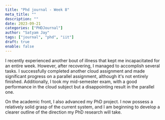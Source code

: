 ```yaml
---
title: "Phd journal - Week 8"
meta_title: ""
description: ""
date: 2023-09-21
categories: ["PHDJournal"]
author: "Satyam Jay"
tags: ["journal", "phd", "iit"]
draft: true
enable: false
---
```


I recently experienced another bout of illness that kept me incapacitated for an entire week. However, after recovering, I managed to accomplish several tasks. I successfully completed another cloud assignment and made significant progress on a parallel assignment, although it's not entirely finished. Additionally, I took my mid-semester exam, with a good performance in the cloud subject but a disappointing result in the parallel one.

On the academic front, I also advanced my PhD project. I now possess a relatively solid grasp of the current system, and I am beginning to develop a clearer outline of the direction my PhD research will take.
